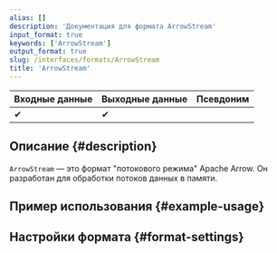 ```yaml
---
alias: []
description: 'Документация для формата ArrowStream'
input_format: true
keywords: ['ArrowStream']
output_format: true
slug: /interfaces/formats/ArrowStream
title: 'ArrowStream'
---
```


| Входные данные | Выходные данные | Псевдоним |
|----------------|-----------------|-----------|
| ✔              | ✔               |           |

## Описание {#description}

`ArrowStream` — это формат "потокового режима" Apache Arrow. Он разработан для обработки потоков данных в памяти.

## Пример использования {#example-usage}

## Настройки формата {#format-settings}
